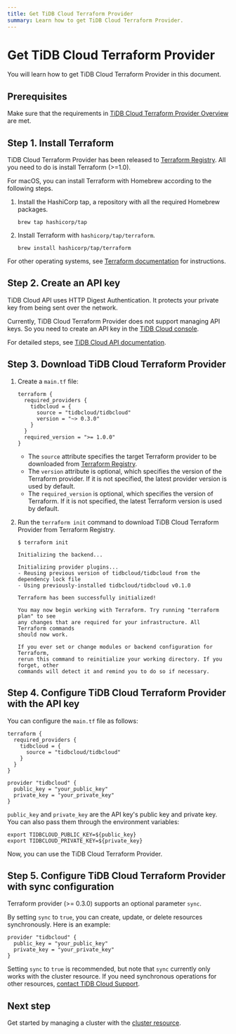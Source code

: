 ```yaml
---
title: Get TiDB Cloud Terraform Provider
summary: Learn how to get TiDB Cloud Terraform Provider.
---
```


# Get TiDB Cloud Terraform Provider

You will learn how to get TiDB Cloud Terraform Provider in this document.

## Prerequisites

Make sure that the requirements in [TiDB Cloud Terraform Provider Overview](/tidb-cloud/terraform-tidbcloud-provider-overview.md#requirements) are met.

## Step 1. Install Terraform

TiDB Cloud Terraform Provider has been released to [Terraform Registry](https://registry.terraform.io/). All you need to do is install Terraform (>=1.0).

For macOS, you can install Terraform with Homebrew according to the following steps.

1. Install the HashiCorp tap, a repository with all the required Homebrew packages.

    ```shell
    brew tap hashicorp/tap
    ```

2. Install Terraform with `hashicorp/tap/terraform`.

    ```shell
    brew install hashicorp/tap/terraform
    ```

For other operating systems, see [Terraform documentation](https://learn.hashicorp.com/tutorials/terraform/install-cli) for instructions.

## Step 2. Create an API key

TiDB Cloud API uses HTTP Digest Authentication. It protects your private key from being sent over the network.

Currently, TiDB Cloud Terraform Provider does not support managing API keys. So you need to create an API key in the [TiDB Cloud console](https://tidbcloud.com/tidbs).

For detailed steps, see [TiDB Cloud API documentation](https://docs.pingcap.com/tidbcloud/api/v1beta#section/Authentication/API-Key-Management).

## Step 3. Download TiDB Cloud Terraform Provider

1. Create a `main.tf` file:

   ```
   terraform {
     required_providers {
       tidbcloud = {
         source = "tidbcloud/tidbcloud"
         version = "~> 0.3.0"
       }
     }
     required_version = ">= 1.0.0"
   }
   ```

   - The `source` attribute specifies the target Terraform provider to be downloaded from [Terraform Registry](https://registry.terraform.io/).
   - The `version` attribute is optional, which specifies the version of the Terraform provider. If it is not specified, the latest provider version is used by default.
   - The `required_version` is optional, which specifies the version of Terraform. If it is not specified, the latest Terraform version is used by default.

2. Run the `terraform init` command to download TiDB Cloud Terraform Provider from Terraform Registry.

   ```
   $ terraform init

   Initializing the backend...

   Initializing provider plugins...
   - Reusing previous version of tidbcloud/tidbcloud from the dependency lock file
   - Using previously-installed tidbcloud/tidbcloud v0.1.0

   Terraform has been successfully initialized!

   You may now begin working with Terraform. Try running "terraform plan" to see
   any changes that are required for your infrastructure. All Terraform commands
   should now work.

   If you ever set or change modules or backend configuration for Terraform,
   rerun this command to reinitialize your working directory. If you forget, other
   commands will detect it and remind you to do so if necessary.
   ```

## Step 4. Configure TiDB Cloud Terraform Provider with the API key

You can configure the `main.tf` file as follows:

```
terraform {
  required_providers {
    tidbcloud = {
      source = "tidbcloud/tidbcloud"
    }
  }
}

provider "tidbcloud" {
  public_key = "your_public_key"
  private_key = "your_private_key"
}
```

`public_key` and `private_key` are the API key's public key and private key. You can also pass them through the environment variables:

```
export TIDBCLOUD_PUBLIC_KEY=${public_key}
export TIDBCLOUD_PRIVATE_KEY=${private_key}
```

Now, you can use the TiDB Cloud Terraform Provider.

## Step 5. Configure TiDB Cloud Terraform Provider with sync configuration

Terraform provider (>= 0.3.0) supports an optional parameter `sync`.

By setting `sync` to `true`, you can create, update, or delete resources synchronously. Here is an example:

```
provider "tidbcloud" {
  public_key = "your_public_key"
  private_key = "your_private_key"
}
```

Setting `sync` to `true` is recommended, but note that `sync` currently only works with the cluster resource. If you need synchronous operations for other resources, [contact TiDB Cloud Support](/tidb-cloud/tidb-cloud-support.md).

## Next step

Get started by managing a cluster with the [cluster resource](/tidb-cloud/terraform-use-cluster-resource.md).
